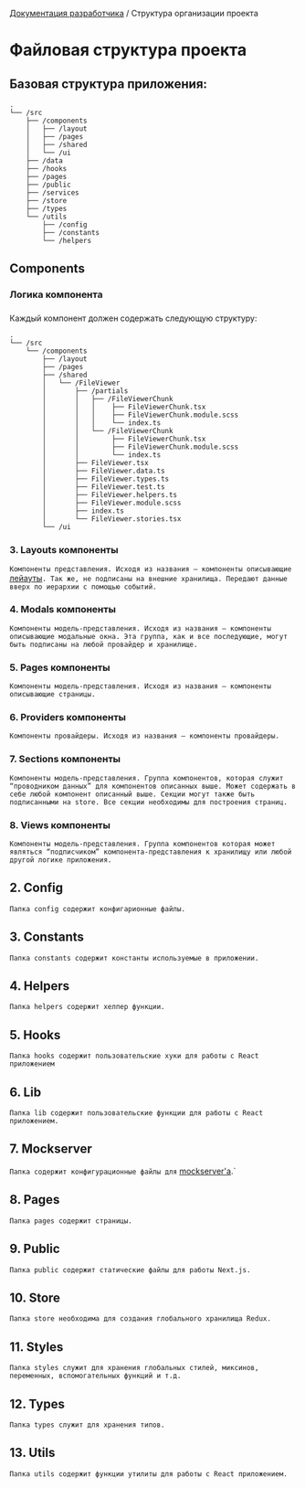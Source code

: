 [Документация разработчика](README.md) / Структура организации проекта

# Файловая структура проекта

## Базовая структура приложения:

```tree
.
└── /src
    ├── /components
    │   ├── /layout
    │   ├── /pages
    │   ├── /shared
    │   └── /ui
    ├── /data
    ├── /hooks
    ├── /pages
    ├── /public
    ├── /services
    ├── /store
    ├── /types
    └── /utils
        ├── /config
        ├── /constants
        └── /helpers
```

## Components

### Логика компонента

###

Каждый компонент должен содержать следующую структуру:

```tree
.
└── /src
    └── /components
        ├── /layout
        ├── /pages
        ├── /shared
        │   └── /FileViewer
        │       ├── /partials
        │       │   ├── /FileViewerChunk
        │       │   │    ├── FileViewerChunk.tsx
        │       │   │    ├── FileViewerChunk.module.scss
        │       │   │    └── index.ts
        │       │   └── /FileViewerChunk
        │       │        ├── FileViewerChunk.tsx
        │       │        ├── FileViewerChunk.module.scss
        │       │        └── index.ts
        │       ├── FileViewer.tsx
        │       ├── FileViewer.data.ts
        │       ├── FileViewer.types.ts
        │       ├── FileViewer.test.ts
        │       ├── FileViewer.helpers.ts
        │       ├── FileViewer.module.scss
        │       ├── index.ts
        │       └── FileViewer.stories.tsx
        └── /ui
```

### 3. Layouts компоненты

`Компоненты представления. Исходя из названия — компоненты описывающие` [лейауты](../../src/components/layouts/Readme.md)`. Так же, не подписаны на внешние хранилища. Передают данные вверх по иерархии с помощью событий.`

### 4. Modals компоненты

`Компоненты модель-представления. Исходя из названия — компоненты описывающие модальные окна. Эта группа, как и все последующие, могут быть подписаны на любой провайдер и хранилище.`

### 5. Pages компоненты

`Компоненты модель-представления. Исходя из названия — компоненты описывающие страницы.`

### 6. Providers компоненты

`Компоненты провайдеры. Исходя из названия — компоненты провайдеры.`

### 7. Sections компоненты

`Компоненты модель-представления. Группа компонентов, которая служит “проводником данных” для компонентов описанных выше. Может содержать в себе любой компонент описанный выше. Секции могут также быть подписанными на store. Все секции необходимы для построения страниц.`

### 8. Views компоненты

`Компоненты модель-представления. Группа компонентов которая может являться “подписчиком” компонента-представления к хранилищу или любой другой логике приложения.`

## 2. Config

`Папка config содержит конфигарионные файлы.`

## 3. Constants

`Папка constants содержит константы используемые в приложении.`

## 4. Helpers

`Папка helpers содержит хелпер функции.`

## 5. Hooks

`Папка hooks содержит пользовательские хуки для работы с React приложением`

## 6. Lib

`Папка lib содержит пользовательские функции для работы с React приложением.`

## 7. Mockserver

`Папка содержит конфигурационные файлы для` [mockserver'а](../../src/mockserver/README.md).`

## 8. Pages

`Папка pages содержит страницы.`

## 9. Public

`Папка public содержит статические файлы для работы Next.js.`

## 10. Store

`Папка store необходима для создания глобального хранилища Redux.`

## 11. Styles

`Папка styles служит для хранения глобальных стилей, миксинов, переменных, вспомогательных функций и т.д.`

## 12. Types

`Папка types служит для хранения типов.`

## 13. Utils

`Папка utils содержит функции утилиты для работы с React приложением.`
